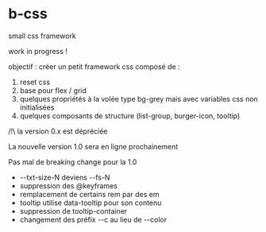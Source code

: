 # b-css

small css framework

work in progress !

objectif : créer un petit framework css composé de :

1. reset css
2. base pour flex / grid
3. quelques propriétés à la volée type bg-grey mais avec variables css non initialisées
4. quelques composants de structure (list-group, burger-icon, tooltip)

/!\ la version 0.x est dépréciée

La nouvelle version 1.0 sera en ligne prochainement

Pas mal de breaking change pour la 1.0

- --txt-size-N deviens --fs-N
- suppression des @keyframes
- remplacement de certains rem par des em
- tooltip utilise data-tooltip pour son contenu
- suppression de tooltip-container
- changement des préfix --c au lieu de --color
